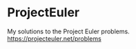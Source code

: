 ProjectEuler
============

My solutions to the Project Euler problems. https://projecteuler.net/problems
